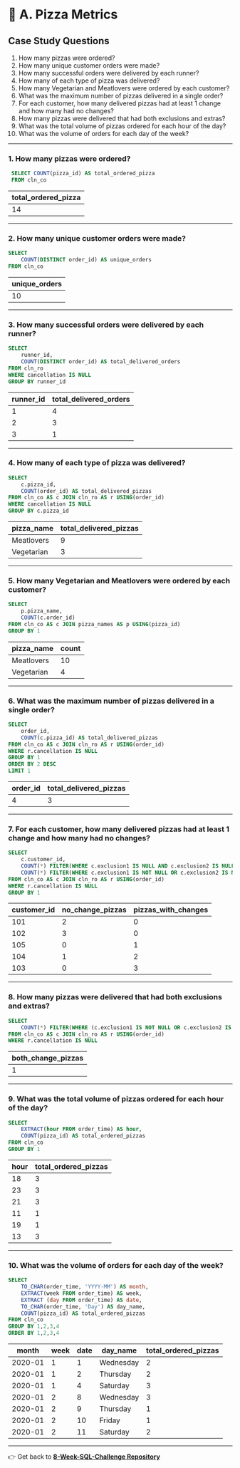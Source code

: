# :pizza: A. Pizza Metrics

## Case Study Questions

1. How many pizzas were ordered?
2. How many unique customer orders were made?
3. How many successful orders were delivered by each runner?
4. How many of each type of pizza was delivered?
5. How many Vegetarian and Meatlovers were ordered by each customer?
6. What was the maximum number of pizzas delivered in a single order?
7. For each customer, how many delivered pizzas had at least 1 change and how many had no changes?
8. How many pizzas were delivered that had both exclusions and extras?
9. What was the total volume of pizzas ordered for each hour of the day?
10. What was the volume of orders for each day of the week?
---
###  1. How many pizzas were ordered?
```SQL
 SELECT COUNT(pizza_id) AS total_ordered_pizza
 FROM cln_co
```
| total_ordered_pizza |
| ------------------- |
| 14                  |
---
###  2. How many unique customer orders were made?
```SQL
SELECT 
    COUNT(DISTINCT order_id) AS unique_orders
FROM cln_co
```
| unique_orders |
| ------------- |
| 10            |

---
###  3. How many successful orders were delivered by each runner?
```SQL
SELECT 
	runner_id,
	COUNT(DISTINCT order_id) AS total_delivered_orders
FROM cln_ro
WHERE cancellation IS NULL
GROUP BY runner_id
```
| runner_id | total_delivered_orders |
| --------- | ---------------------- |
| 1         | 4                      |
| 2         | 3                      |
| 3         | 1                      |

---
###  4. How many of each type of pizza was delivered?
```SQL
SELECT 
	c.pizza_id,
	COUNT(order_id) AS total_delivered_pizzas
FROM cln_co AS c JOIN cln_ro AS r USING(order_id)
WHERE cancellation IS NULL
GROUP BY c.pizza_id
```
| pizza_name | total_delivered_pizzas |
| ---------- | ----- |
| Meatlovers | 9     |
| Vegetarian | 3     |

---
###  5. How many Vegetarian and Meatlovers were ordered by each customer?
```SQL
SELECT 
    p.pizza_name,
    COUNT(c.order_id)
FROM cln_co AS c JOIN pizza_names AS p USING(pizza_id)
GROUP BY 1
```
| pizza_name | count |
| ---------- | ----- |
| Meatlovers | 10    |
| Vegetarian | 4     |

---
###  6. What was the maximum number of pizzas delivered in a single order?
```SQL
SELECT 
    order_id,
    COUNT(c.pizza_id) AS total_delivered_pizzas
FROM cln_co AS c JOIN cln_ro AS r USING(order_id)
WHERE r.cancellation IS NULL
GROUP BY 1
ORDER BY 2 DESC
LIMIT 1
```
| order_id | total_delivered_pizzas |
| -------- | ---------------------- |
| 4        | 3                      |

---
###  7. For each customer, how many delivered pizzas had at least 1 change and how many had no changes?
```SQL
SELECT 
    c.customer_id,
    COUNT(*) FILTER(WHERE c.exclusion1 IS NULL AND c.exclusion2 IS NULL AND c.extra1 IS NULL AND c.extra2 IS NULL) AS no_change_pizzas,
    COUNT(*) FILTER(WHERE c.exclusion1 IS NOT NULL OR c.exclusion2 IS NOT NULL OR c.extra1 IS NOT NULL OR c.extra2 IS NOT NULL) AS pizzas_with_changes
FROM cln_co AS c JOIN cln_ro AS r USING(order_id)
WHERE r.cancellation IS NULL
GROUP BY 1
```
| customer_id | no_change_pizzas | pizzas_with_changes |
| ----------- | ---------------- | ------------------- |
| 101         | 2                | 0                   |
| 102         | 3                | 0                   |
| 105         | 0                | 1                   |
| 104         | 1                | 2                   |
| 103         | 0                | 3                   |

---
###  8. How many pizzas were delivered that had both exclusions and extras?
```SQL
SELECT 
    COUNT(*) FILTER(WHERE (c.exclusion1 IS NOT NULL OR c.exclusion2 IS NOT NULL) AND (c.extra1 IS NOT NULL OR c.extra2 IS NOT NULL)) AS both_change_pizzas
FROM cln_co AS c JOIN cln_ro AS r USING(order_id)
WHERE r.cancellation IS NULL
```
| both_change_pizzas |
| ------------------ |
| 1                  |

---
###  9. What was the total volume of pizzas ordered for each hour of the day?
```SQL
SELECT 
    EXTRACT(hour FROM order_time) AS hour,
    COUNT(pizza_id) AS total_ordered_pizzas
FROM cln_co 
GROUP BY 1
```
| hour | total_ordered_pizzas |
| ---- | -------------------- |
| 18   | 3                    |
| 23   | 3                    |
| 21   | 3                    |
| 11   | 1                    |
| 19   | 1                    |
| 13   | 3                    |

---
###  10. What was the volume of orders for each day of the week?
```SQL
SELECT 
    TO_CHAR(order_time, 'YYYY-MM') AS month,
    EXTRACT(week FROM order_time) AS week,
    EXTRACT (day FROM order_time) AS date,
    TO_CHAR(order_time, 'Day') AS day_name,
    COUNT(pizza_id) AS total_ordered_pizzas
FROM cln_co
GROUP BY 1,2,3,4
ORDER BY 1,2,3,4
```
| month   | week | date | day_name  | total_ordered_pizzas |
| ------- | ---- | ---- | --------- | -------------------- |
| 2020-01 | 1    | 1    | Wednesday | 2                    |
| 2020-01 | 1    | 2    | Thursday  | 2                    |
| 2020-01 | 1    | 4    | Saturday  | 3                    |
| 2020-01 | 2    | 8    | Wednesday | 3                    |
| 2020-01 | 2    | 9    | Thursday  | 1                    |
| 2020-01 | 2    | 10   | Friday    | 1                    |
| 2020-01 | 2    | 11   | Saturday  | 2                    |

---
👉 Get back to [**8-Week-SQL-Challenge Repository**](https://github.com/PHAMTHUYDUYEN/8-week-SQL-Challenge)

